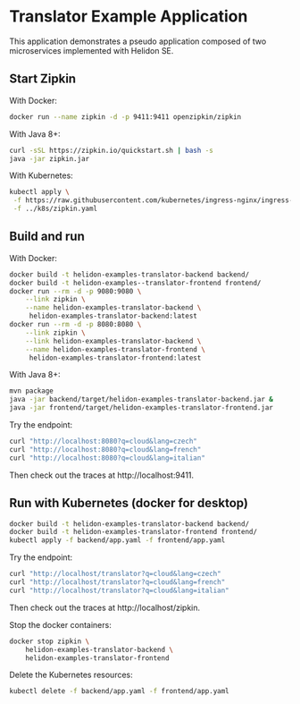 # Translator Example Application

This application demonstrates a pseudo application composed of two microservices
 implemented with Helidon SE.

## Start Zipkin

With Docker:
```bash
docker run --name zipkin -d -p 9411:9411 openzipkin/zipkin
```

With Java 8+:
```bash
curl -sSL https://zipkin.io/quickstart.sh | bash -s
java -jar zipkin.jar
```

With Kubernetes:
```bash
kubectl apply \
 -f https://raw.githubusercontent.com/kubernetes/ingress-nginx/ingress-nginx-3.15.2/deploy/static/provider/cloud/deploy.yaml \
 -f ../k8s/zipkin.yaml
```

## Build and run

With Docker:
```bash
docker build -t helidon-examples-translator-backend backend/
docker build -t helidon-examples--translator-frontend frontend/
docker run --rm -d -p 9080:9080 \
    --link zipkin \
    --name helidon-examples-translator-backend \
     helidon-examples-translator-backend:latest
docker run --rm -d -p 8080:8080 \
    --link zipkin \
    --link helidon-examples-translator-backend \
    --name helidon-examples-translator-frontend \
     helidon-examples-translator-frontend:latest
```

With Java 8+:
```bash
mvn package
java -jar backend/target/helidon-examples-translator-backend.jar &
java -jar frontend/target/helidon-examples-translator-frontend.jar
```

Try the endpoint:
```bash
curl "http://localhost:8080?q=cloud&lang=czech"
curl "http://localhost:8080?q=cloud&lang=french"
curl "http://localhost:8080?q=cloud&lang=italian"
```

Then check out the traces at http://localhost:9411.

## Run with Kubernetes (docker for desktop)

```bash
docker build -t helidon-examples-translator-backend backend/
docker build -t helidon-examples-translator-frontend frontend/
kubectl apply -f backend/app.yaml -f frontend/app.yaml
```

Try the endpoint:
```bash
curl "http://localhost/translator?q=cloud&lang=czech"
curl "http://localhost/translator?q=cloud&lang=french"
curl "http://localhost/translator?q=cloud&lang=italian"
```

Then check out the traces at http://localhost/zipkin.

Stop the docker containers:
```bash
docker stop zipkin \
    helidon-examples-translator-backend \
    helidon-examples-translator-frontend
```

Delete the Kubernetes resources:
```bash
kubectl delete -f backend/app.yaml -f frontend/app.yaml
```